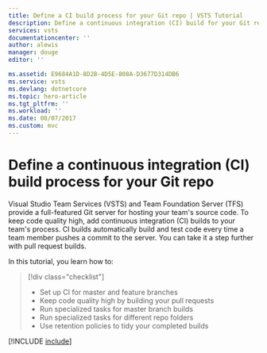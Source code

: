 ```yaml
---
title: Define a CI build process for your Git repo | VSTS Tutorial
description: Define a continuous integration (CI) build for your Git repo using Visual Studio Team Services
services: vsts
documentationcenter: ''
author: alewis
manager: douge
editor: ''

ms.assetid: E9684A1D-8D2B-4D5E-808A-D3677D314DB6
ms.service: vsts
ms.devlang: dotnetcore
ms.topic: hero-article
ms.tgt_pltfrm: ''
ms.workload: ''
ms.date: 08/07/2017
ms.custom: mvc
---
```


# Define a continuous integration (CI) build process for your Git repo

Visual Studio Team Services (VSTS) and Team Foundation Server (TFS) provide a full-featured Git server for hosting your team's source code. To keep code quality high, add continuous integration (CI) builds to your team's process. CI builds automatically build and test code every time a team member pushes a commit to the server. You can take it a step further with pull request builds.

In this tutorial, you learn how to:

> [!div class="checklist"]
> * Set up CI for master and feature branches
> * Keep code quality high by building your pull requests
> * Run specialized tasks for master branch builds
> * Run specialized tasks for different repo folders
> * Use retention policies to tidy your completed builds

[!INCLUDE [include](_shared/build-prerequisites.md)]